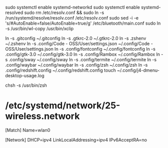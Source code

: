 
sudo systemctl enable systemd-networkd
sudo systemctl enable systemd-resolved
sudo rm /etc/resolv.conf && sudo ln -s /run/systemd/resolve/resolv.conf /etc/resolv.conf
sudo sed -i -e 's/#AutoEnable=false/AutoEnable=true/g' /etc/bluetooth/main.conf
sudo ln -s /usr/bin/wl-copy /usr/bin/xclip

ln -s .gitconfig ~/.gitconfig
ln -s .gtkrc-2.0 ~/.gtkrc-2.0
ln -s .zshenv ~/.zshenv
ln -s .config/Code - OSS/User/settings.json ~/.config/Code - OSS/User/settings.json
ln -s .config/fontconfig ~/.config/fontconfig
ln -s .config/gtk-3.0 ~/.config/gtk-3.0
ln -s .config/Rambox ~/.config/Rambox
ln -s .config/sway ~/.config/sway
ln -s .config/termite ~/.config/termite
ln -s .config/waybar ~/.config/waybar
ln -s .config/zsh ~/.config/zsh
ln -s .config/redshift.config ~/.config/redshift.config
touch ~/.config/j4-dmenu-desktop-usage.log

chsh -s /usr/bin/zsh

# /etc/systemd/network/25-wireless.network
[Match]
Name=wlan0

[Network]
DHCP=ipv4
LinkLocalAddressing=ipv4
IPv6AcceptRA=no
